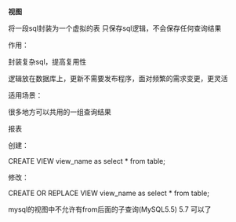 **视图**

将一段sql封装为一个虚拟的表
只保存sql逻辑，不会保存任何查询结果

作用：

封装复杂sql，提高复用性

逻辑放在数据库上，更新不需要发布程序，面对频繁的需求变更，更灵活

适用场景：

很多地方可以共用的一组查询结果

报表



创建：

CREATE VIEW view_name 
as
select * from table;

修改：

CREATE OR REPLACE VIEW view_name 
as
select * from table;

mysql的视图中不允许有from后面的子查询(MySQL5.5) 5.7 可以了

